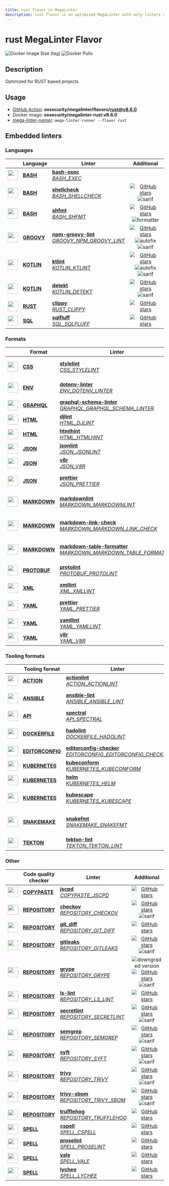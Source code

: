 ```yaml
---
title: rust flavor in MegaLinter
description: rust flavor is an optimized MegaLinter with only linters related to rust projects
---
```

# rust MegaLinter Flavor

![Docker Image Size (tag)](https://img.shields.io/docker/image-size/oxsecurity/megalinter-rust/v8.6.0)
![Docker Pulls](https://img.shields.io/docker/pulls/oxsecurity/megalinter-rust)

## Description

Optimized for RUST based projects

## Usage

- [GitHub Action](https://megalinter.io/8.6.0/installation/#github-action): **oxsecurity/megalinter/flavors/rust@v8.6.0**
- Docker image: **oxsecurity/megalinter-rust:v8.6.0**
- [mega-linter-runner](https://megalinter.io/8.6.0/mega-linter-runner/): `mega-linter-runner --flavor rust`

## Embedded linters

### Languages

|                                                                             <!-- -->                                                                             | Language                                                      | Linter                                                                                                                                                                                 |                                                                                                                     Additional                                                                                                                      |
|:----------------------------------------------------------------------------------------------------------------------------------------------------------------:|---------------------------------------------------------------|----------------------------------------------------------------------------------------------------------------------------------------------------------------------------------------|:---------------------------------------------------------------------------------------------------------------------------------------------------------------------------------------------------------------------------------------------------:|
|  <img src="https://github.com/oxsecurity/megalinter/raw/main/docs/assets/icons/bash.ico" alt="" height="32px" class="megalinter-icon"></a> <!-- linter-icon -->  | [**BASH**](https://megalinter.io/8.6.0/descriptors/bash/)     | [**bash-exec**](https://megalinter.io/8.6.0/descriptors/bash_bash_exec/)<br/>[_BASH_EXEC_](https://megalinter.io/8.6.0/descriptors/bash_bash_exec/)                                    |                                                                                                                                                                                                                                                     |
|  <img src="https://github.com/oxsecurity/megalinter/raw/main/docs/assets/icons/bash.ico" alt="" height="32px" class="megalinter-icon"></a> <!-- linter-icon -->  | [**BASH**](https://megalinter.io/8.6.0/descriptors/bash/)     | [**shellcheck**](https://megalinter.io/8.6.0/descriptors/bash_shellcheck/)<br/>[_BASH_SHELLCHECK_](https://megalinter.io/8.6.0/descriptors/bash_shellcheck/)                           |                                [![GitHub stars](https://img.shields.io/github/stars/koalaman/shellcheck?cacheSeconds=3600)](https://github.com/koalaman/shellcheck) ![sarif](https://shields.io/badge/-SARIF-orange)                                |
|  <img src="https://github.com/oxsecurity/megalinter/raw/main/docs/assets/icons/bash.ico" alt="" height="32px" class="megalinter-icon"></a> <!-- linter-icon -->  | [**BASH**](https://megalinter.io/8.6.0/descriptors/bash/)     | [**shfmt**](https://megalinter.io/8.6.0/descriptors/bash_shfmt/)<br/>[_BASH_SHFMT_](https://megalinter.io/8.6.0/descriptors/bash_shfmt/)                                               |                                        [![GitHub stars](https://img.shields.io/github/stars/mvdan/sh?cacheSeconds=3600)](https://github.com/mvdan/sh) ![formatter](https://shields.io/badge/-format-yellow)                                         |
| <img src="https://github.com/oxsecurity/megalinter/raw/main/docs/assets/icons/groovy.ico" alt="" height="32px" class="megalinter-icon"></a> <!-- linter-icon --> | [**GROOVY**](https://megalinter.io/8.6.0/descriptors/groovy/) | [**npm-groovy-lint**](https://megalinter.io/8.6.0/descriptors/groovy_npm_groovy_lint/)<br/>[_GROOVY_NPM_GROOVY_LINT_](https://megalinter.io/8.6.0/descriptors/groovy_npm_groovy_lint/) | [![GitHub stars](https://img.shields.io/github/stars/nvuillam/npm-groovy-lint?cacheSeconds=3600)](https://github.com/nvuillam/npm-groovy-lint) ![autofix](https://shields.io/badge/-autofix-green) ![sarif](https://shields.io/badge/-SARIF-orange) |
| <img src="https://github.com/oxsecurity/megalinter/raw/main/docs/assets/icons/kotlin.ico" alt="" height="32px" class="megalinter-icon"></a> <!-- linter-icon --> | [**KOTLIN**](https://megalinter.io/8.6.0/descriptors/kotlin/) | [**ktlint**](https://megalinter.io/8.6.0/descriptors/kotlin_ktlint/)<br/>[_KOTLIN_KTLINT_](https://megalinter.io/8.6.0/descriptors/kotlin_ktlint/)                                     |         [![GitHub stars](https://img.shields.io/github/stars/pinterest/ktlint?cacheSeconds=3600)](https://github.com/pinterest/ktlint) ![autofix](https://shields.io/badge/-autofix-green) ![sarif](https://shields.io/badge/-SARIF-orange)         |
| <img src="https://github.com/oxsecurity/megalinter/raw/main/docs/assets/icons/kotlin.ico" alt="" height="32px" class="megalinter-icon"></a> <!-- linter-icon --> | [**KOTLIN**](https://megalinter.io/8.6.0/descriptors/kotlin/) | [**detekt**](https://megalinter.io/8.6.0/descriptors/kotlin_detekt/)<br/>[_KOTLIN_DETEKT_](https://megalinter.io/8.6.0/descriptors/kotlin_detekt/)                                     |                                      [![GitHub stars](https://img.shields.io/github/stars/detekt/detekt?cacheSeconds=3600)](https://github.com/detekt/detekt) ![sarif](https://shields.io/badge/-SARIF-orange)                                      |
|  <img src="https://github.com/oxsecurity/megalinter/raw/main/docs/assets/icons/rust.ico" alt="" height="32px" class="megalinter-icon"></a> <!-- linter-icon -->  | [**RUST**](https://megalinter.io/8.6.0/descriptors/rust/)     | [**clippy**](https://megalinter.io/8.6.0/descriptors/rust_clippy/)<br/>[_RUST_CLIPPY_](https://megalinter.io/8.6.0/descriptors/rust_clippy/)                                           |                                                      [![GitHub stars](https://img.shields.io/github/stars/rust-lang/rust-clippy?cacheSeconds=3600)](https://github.com/rust-lang/rust-clippy)                                                       |
|  <img src="https://github.com/oxsecurity/megalinter/raw/main/docs/assets/icons/sql.ico" alt="" height="32px" class="megalinter-icon"></a> <!-- linter-icon -->   | [**SQL**](https://megalinter.io/8.6.0/descriptors/sql/)       | [**sqlfluff**](https://megalinter.io/8.6.0/descriptors/sql_sqlfluff/)<br/>[_SQL_SQLFLUFF_](https://megalinter.io/8.6.0/descriptors/sql_sqlfluff/)                                      |                                                          [![GitHub stars](https://img.shields.io/github/stars/sqlfluff/sqlfluff?cacheSeconds=3600)](https://github.com/sqlfluff/sqlfluff)                                                           |

### Formats

|                                                                              <!-- -->                                                                              | Format                                                            | Linter                                                                                                                                                                                                                           |                                                                                                          Additional                                                                                                           |
|:------------------------------------------------------------------------------------------------------------------------------------------------------------------:|-------------------------------------------------------------------|----------------------------------------------------------------------------------------------------------------------------------------------------------------------------------------------------------------------------------|:-----------------------------------------------------------------------------------------------------------------------------------------------------------------------------------------------------------------------------:|
|   <img src="https://github.com/oxsecurity/megalinter/raw/main/docs/assets/icons/css.ico" alt="" height="32px" class="megalinter-icon"></a> <!-- linter-icon -->    | [**CSS**](https://megalinter.io/8.6.0/descriptors/css/)           | [**stylelint**](https://megalinter.io/8.6.0/descriptors/css_stylelint/)<br/>[_CSS_STYLELINT_](https://megalinter.io/8.6.0/descriptors/css_stylelint/)                                                                            |                   [![GitHub stars](https://img.shields.io/github/stars/stylelint/stylelint?cacheSeconds=3600)](https://github.com/stylelint/stylelint) ![autofix](https://shields.io/badge/-autofix-green)                    |
|   <img src="https://github.com/oxsecurity/megalinter/raw/main/docs/assets/icons/env.ico" alt="" height="32px" class="megalinter-icon"></a> <!-- linter-icon -->    | [**ENV**](https://megalinter.io/8.6.0/descriptors/env/)           | [**dotenv-linter**](https://megalinter.io/8.6.0/descriptors/env_dotenv_linter/)<br/>[_ENV_DOTENV_LINTER_](https://megalinter.io/8.6.0/descriptors/env_dotenv_linter/)                                                            |           [![GitHub stars](https://img.shields.io/github/stars/dotenv-linter/dotenv-linter?cacheSeconds=3600)](https://github.com/dotenv-linter/dotenv-linter) ![autofix](https://shields.io/badge/-autofix-green)            |
| <img src="https://github.com/oxsecurity/megalinter/raw/main/docs/assets/icons/graphql.ico" alt="" height="32px" class="megalinter-icon"></a> <!-- linter-icon -->  | [**GRAPHQL**](https://megalinter.io/8.6.0/descriptors/graphql/)   | [**graphql-schema-linter**](https://megalinter.io/8.6.0/descriptors/graphql_graphql_schema_linter/)<br/>[_GRAPHQL_GRAPHQL_SCHEMA_LINTER_](https://megalinter.io/8.6.0/descriptors/graphql_graphql_schema_linter/)                |                                  [![GitHub stars](https://img.shields.io/github/stars/cjoudrey/graphql-schema-linter?cacheSeconds=3600)](https://github.com/cjoudrey/graphql-schema-linter)                                   |
|   <img src="https://github.com/oxsecurity/megalinter/raw/main/docs/assets/icons/html.ico" alt="" height="32px" class="megalinter-icon"></a> <!-- linter-icon -->   | [**HTML**](https://megalinter.io/8.6.0/descriptors/html/)         | [**djlint**](https://megalinter.io/8.6.0/descriptors/html_djlint/)<br/>[_HTML_DJLINT_](https://megalinter.io/8.6.0/descriptors/html_djlint/)                                                                                     |                                     [![GitHub stars](https://img.shields.io/github/stars/Riverside-Healthcare/djlint?cacheSeconds=3600)](https://github.com/Riverside-Healthcare/djlint)                                      |
|   <img src="https://github.com/oxsecurity/megalinter/raw/main/docs/assets/icons/html.ico" alt="" height="32px" class="megalinter-icon"></a> <!-- linter-icon -->   | [**HTML**](https://megalinter.io/8.6.0/descriptors/html/)         | [**htmlhint**](https://megalinter.io/8.6.0/descriptors/html_htmlhint/)<br/>[_HTML_HTMLHINT_](https://megalinter.io/8.6.0/descriptors/html_htmlhint/)                                                                             |                                               [![GitHub stars](https://img.shields.io/github/stars/htmlhint/HTMLHint?cacheSeconds=3600)](https://github.com/htmlhint/HTMLHint)                                                |
|   <img src="https://github.com/oxsecurity/megalinter/raw/main/docs/assets/icons/json.ico" alt="" height="32px" class="megalinter-icon"></a> <!-- linter-icon -->   | [**JSON**](https://megalinter.io/8.6.0/descriptors/json/)         | [**jsonlint**](https://megalinter.io/8.6.0/descriptors/json_jsonlint/)<br/>[_JSON_JSONLINT_](https://megalinter.io/8.6.0/descriptors/json_jsonlint/)                                                                             |                                                [![GitHub stars](https://img.shields.io/github/stars/prantlf/jsonlint?cacheSeconds=3600)](https://github.com/prantlf/jsonlint)                                                 |
|   <img src="https://github.com/oxsecurity/megalinter/raw/main/docs/assets/icons/json.ico" alt="" height="32px" class="megalinter-icon"></a> <!-- linter-icon -->   | [**JSON**](https://megalinter.io/8.6.0/descriptors/json/)         | [**v8r**](https://megalinter.io/8.6.0/descriptors/json_v8r/)<br/>[_JSON_V8R_](https://megalinter.io/8.6.0/descriptors/json_v8r/)                                                                                                 |                                                    [![GitHub stars](https://img.shields.io/github/stars/chris48s/v8r?cacheSeconds=3600)](https://github.com/chris48s/v8r)                                                     |
|   <img src="https://github.com/oxsecurity/megalinter/raw/main/docs/assets/icons/json.ico" alt="" height="32px" class="megalinter-icon"></a> <!-- linter-icon -->   | [**JSON**](https://megalinter.io/8.6.0/descriptors/json/)         | [**prettier**](https://megalinter.io/8.6.0/descriptors/json_prettier/)<br/>[_JSON_PRETTIER_](https://megalinter.io/8.6.0/descriptors/json_prettier/)                                                                             |                    [![GitHub stars](https://img.shields.io/github/stars/prettier/prettier?cacheSeconds=3600)](https://github.com/prettier/prettier) ![formatter](https://shields.io/badge/-format-yellow)                     |
| <img src="https://github.com/oxsecurity/megalinter/raw/main/docs/assets/icons/markdown.ico" alt="" height="32px" class="megalinter-icon"></a> <!-- linter-icon --> | [**MARKDOWN**](https://megalinter.io/8.6.0/descriptors/markdown/) | [**markdownlint**](https://megalinter.io/8.6.0/descriptors/markdown_markdownlint/)<br/>[_MARKDOWN_MARKDOWNLINT_](https://megalinter.io/8.6.0/descriptors/markdown_markdownlint/)                                                 |              [![GitHub stars](https://img.shields.io/github/stars/DavidAnson/markdownlint?cacheSeconds=3600)](https://github.com/DavidAnson/markdownlint) ![formatter](https://shields.io/badge/-format-yellow)               |
| <img src="https://github.com/oxsecurity/megalinter/raw/main/docs/assets/icons/markdown.ico" alt="" height="32px" class="megalinter-icon"></a> <!-- linter-icon --> | [**MARKDOWN**](https://megalinter.io/8.6.0/descriptors/markdown/) | [**markdown-link-check**](https://megalinter.io/8.6.0/descriptors/markdown_markdown_link_check/)<br/>[_MARKDOWN_MARKDOWN_LINK_CHECK_](https://megalinter.io/8.6.0/descriptors/markdown_markdown_link_check/)                     | ![downgraded version](https://shields.io/badge/-downgraded%20version-orange) [![GitHub stars](https://img.shields.io/github/stars/tcort/markdown-link-check?cacheSeconds=3600)](https://github.com/tcort/markdown-link-check) |
| <img src="https://github.com/oxsecurity/megalinter/raw/main/docs/assets/icons/markdown.ico" alt="" height="32px" class="megalinter-icon"></a> <!-- linter-icon --> | [**MARKDOWN**](https://megalinter.io/8.6.0/descriptors/markdown/) | [**markdown-table-formatter**](https://megalinter.io/8.6.0/descriptors/markdown_markdown_table_formatter/)<br/>[_MARKDOWN_MARKDOWN_TABLE_FORMATTER_](https://megalinter.io/8.6.0/descriptors/markdown_markdown_table_formatter/) |    [![GitHub stars](https://img.shields.io/github/stars/nvuillam/markdown-table-formatter?cacheSeconds=3600)](https://github.com/nvuillam/markdown-table-formatter) ![formatter](https://shields.io/badge/-format-yellow)     |
| <img src="https://github.com/oxsecurity/megalinter/raw/main/docs/assets/icons/protobuf.ico" alt="" height="32px" class="megalinter-icon"></a> <!-- linter-icon --> | [**PROTOBUF**](https://megalinter.io/8.6.0/descriptors/protobuf/) | [**protolint**](https://megalinter.io/8.6.0/descriptors/protobuf_protolint/)<br/>[_PROTOBUF_PROTOLINT_](https://megalinter.io/8.6.0/descriptors/protobuf_protolint/)                                                             |                   [![GitHub stars](https://img.shields.io/github/stars/yoheimuta/protolint?cacheSeconds=3600)](https://github.com/yoheimuta/protolint) ![autofix](https://shields.io/badge/-autofix-green)                    |
|   <img src="https://github.com/oxsecurity/megalinter/raw/main/docs/assets/icons/xml.ico" alt="" height="32px" class="megalinter-icon"></a> <!-- linter-icon -->    | [**XML**](https://megalinter.io/8.6.0/descriptors/xml/)           | [**xmllint**](https://megalinter.io/8.6.0/descriptors/xml_xmllint/)<br/>[_XML_XMLLINT_](https://megalinter.io/8.6.0/descriptors/xml_xmllint/)                                                                                    |                                                                                      ![autofix](https://shields.io/badge/-autofix-green)                                                                                      |
|   <img src="https://github.com/oxsecurity/megalinter/raw/main/docs/assets/icons/yaml.ico" alt="" height="32px" class="megalinter-icon"></a> <!-- linter-icon -->   | [**YAML**](https://megalinter.io/8.6.0/descriptors/yaml/)         | [**prettier**](https://megalinter.io/8.6.0/descriptors/yaml_prettier/)<br/>[_YAML_PRETTIER_](https://megalinter.io/8.6.0/descriptors/yaml_prettier/)                                                                             |                    [![GitHub stars](https://img.shields.io/github/stars/prettier/prettier?cacheSeconds=3600)](https://github.com/prettier/prettier) ![formatter](https://shields.io/badge/-format-yellow)                     |
|   <img src="https://github.com/oxsecurity/megalinter/raw/main/docs/assets/icons/yaml.ico" alt="" height="32px" class="megalinter-icon"></a> <!-- linter-icon -->   | [**YAML**](https://megalinter.io/8.6.0/descriptors/yaml/)         | [**yamllint**](https://megalinter.io/8.6.0/descriptors/yaml_yamllint/)<br/>[_YAML_YAMLLINT_](https://megalinter.io/8.6.0/descriptors/yaml_yamllint/)                                                                             |                                            [![GitHub stars](https://img.shields.io/github/stars/adrienverge/yamllint?cacheSeconds=3600)](https://github.com/adrienverge/yamllint)                                             |
|   <img src="https://github.com/oxsecurity/megalinter/raw/main/docs/assets/icons/yaml.ico" alt="" height="32px" class="megalinter-icon"></a> <!-- linter-icon -->   | [**YAML**](https://megalinter.io/8.6.0/descriptors/yaml/)         | [**v8r**](https://megalinter.io/8.6.0/descriptors/yaml_v8r/)<br/>[_YAML_V8R_](https://megalinter.io/8.6.0/descriptors/yaml_v8r/)                                                                                                 |                                                    [![GitHub stars](https://img.shields.io/github/stars/chris48s/v8r?cacheSeconds=3600)](https://github.com/chris48s/v8r)                                                     |

### Tooling formats

|                                                                                <!-- -->                                                                                | Tooling format                                                            | Linter                                                                                                                                                                                                                       |                                                                                        Additional                                                                                        |
|:----------------------------------------------------------------------------------------------------------------------------------------------------------------------:|---------------------------------------------------------------------------|------------------------------------------------------------------------------------------------------------------------------------------------------------------------------------------------------------------------------|:----------------------------------------------------------------------------------------------------------------------------------------------------------------------------------------:|
|   <img src="https://github.com/oxsecurity/megalinter/raw/main/docs/assets/icons/default.ico" alt="" height="32px" class="megalinter-icon"></a> <!-- linter-icon -->    | [**ACTION**](https://megalinter.io/8.6.0/descriptors/action/)             | [**actionlint**](https://megalinter.io/8.6.0/descriptors/action_actionlint/)<br/>[_ACTION_ACTIONLINT_](https://megalinter.io/8.6.0/descriptors/action_actionlint/)                                                           |                              [![GitHub stars](https://img.shields.io/github/stars/rhysd/actionlint?cacheSeconds=3600)](https://github.com/rhysd/actionlint)                              |
|   <img src="https://github.com/oxsecurity/megalinter/raw/main/docs/assets/icons/ansible.ico" alt="" height="32px" class="megalinter-icon"></a> <!-- linter-icon -->    | [**ANSIBLE**](https://megalinter.io/8.6.0/descriptors/ansible/)           | [**ansible-lint**](https://megalinter.io/8.6.0/descriptors/ansible_ansible_lint/)<br/>[_ANSIBLE_ANSIBLE_LINT_](https://megalinter.io/8.6.0/descriptors/ansible_ansible_lint/)                                                | [![GitHub stars](https://img.shields.io/github/stars/ansible/ansible-lint?cacheSeconds=3600)](https://github.com/ansible/ansible-lint) ![sarif](https://shields.io/badge/-SARIF-orange)  |
|   <img src="https://github.com/oxsecurity/megalinter/raw/main/docs/assets/icons/default.ico" alt="" height="32px" class="megalinter-icon"></a> <!-- linter-icon -->    | [**API**](https://megalinter.io/8.6.0/descriptors/api/)                   | [**spectral**](https://megalinter.io/8.6.0/descriptors/api_spectral/)<br/>[_API_SPECTRAL_](https://megalinter.io/8.6.0/descriptors/api_spectral/)                                                                            |                          [![GitHub stars](https://img.shields.io/github/stars/stoplightio/spectral?cacheSeconds=3600)](https://github.com/stoplightio/spectral)                          |
|  <img src="https://github.com/oxsecurity/megalinter/raw/main/docs/assets/icons/dockerfile.ico" alt="" height="32px" class="megalinter-icon"></a> <!-- linter-icon -->  | [**DOCKERFILE**](https://megalinter.io/8.6.0/descriptors/dockerfile/)     | [**hadolint**](https://megalinter.io/8.6.0/descriptors/dockerfile_hadolint/)<br/>[_DOCKERFILE_HADOLINT_](https://megalinter.io/8.6.0/descriptors/dockerfile_hadolint/)                                                       |    [![GitHub stars](https://img.shields.io/github/stars/hadolint/hadolint?cacheSeconds=3600)](https://github.com/hadolint/hadolint) ![sarif](https://shields.io/badge/-SARIF-orange)     |
| <img src="https://github.com/oxsecurity/megalinter/raw/main/docs/assets/icons/editorconfig.ico" alt="" height="32px" class="megalinter-icon"></a> <!-- linter-icon --> | [**EDITORCONFIG**](https://megalinter.io/8.6.0/descriptors/editorconfig/) | [**editorconfig-checker**](https://megalinter.io/8.6.0/descriptors/editorconfig_editorconfig_checker/)<br/>[_EDITORCONFIG_EDITORCONFIG_CHECKER_](https://megalinter.io/8.6.0/descriptors/editorconfig_editorconfig_checker/) |     [![GitHub stars](https://img.shields.io/github/stars/editorconfig-checker/editorconfig-checker?cacheSeconds=3600)](https://github.com/editorconfig-checker/editorconfig-checker)     |
|  <img src="https://github.com/oxsecurity/megalinter/raw/main/docs/assets/icons/kubernetes.ico" alt="" height="32px" class="megalinter-icon"></a> <!-- linter-icon -->  | [**KUBERNETES**](https://megalinter.io/8.6.0/descriptors/kubernetes/)     | [**kubeconform**](https://megalinter.io/8.6.0/descriptors/kubernetes_kubeconform/)<br/>[_KUBERNETES_KUBECONFORM_](https://megalinter.io/8.6.0/descriptors/kubernetes_kubeconform/)                                           |                             [![GitHub stars](https://img.shields.io/github/stars/yannh/kubeconform?cacheSeconds=3600)](https://github.com/yannh/kubeconform)                             |
|  <img src="https://github.com/oxsecurity/megalinter/raw/main/docs/assets/icons/kubernetes.ico" alt="" height="32px" class="megalinter-icon"></a> <!-- linter-icon -->  | [**KUBERNETES**](https://megalinter.io/8.6.0/descriptors/kubernetes/)     | [**helm**](https://megalinter.io/8.6.0/descriptors/kubernetes_helm/)<br/>[_KUBERNETES_HELM_](https://megalinter.io/8.6.0/descriptors/kubernetes_helm/)                                                                       |                                     [![GitHub stars](https://img.shields.io/github/stars/helm/helm?cacheSeconds=3600)](https://github.com/helm/helm)                                     |
|  <img src="https://github.com/oxsecurity/megalinter/raw/main/docs/assets/icons/kubernetes.ico" alt="" height="32px" class="megalinter-icon"></a> <!-- linter-icon -->  | [**KUBERNETES**](https://megalinter.io/8.6.0/descriptors/kubernetes/)     | [**kubescape**](https://megalinter.io/8.6.0/descriptors/kubernetes_kubescape/)<br/>[_KUBERNETES_KUBESCAPE_](https://megalinter.io/8.6.0/descriptors/kubernetes_kubescape/)                                                   |  [![GitHub stars](https://img.shields.io/github/stars/kubescape/kubescape?cacheSeconds=3600)](https://github.com/kubescape/kubescape) ![sarif](https://shields.io/badge/-SARIF-orange)   |
|  <img src="https://github.com/oxsecurity/megalinter/raw/main/docs/assets/icons/snakemake.ico" alt="" height="32px" class="megalinter-icon"></a> <!-- linter-icon -->   | [**SNAKEMAKE**](https://megalinter.io/8.6.0/descriptors/snakemake/)       | [**snakefmt**](https://megalinter.io/8.6.0/descriptors/snakemake_snakefmt/)<br/>[_SNAKEMAKE_SNAKEFMT_](https://megalinter.io/8.6.0/descriptors/snakemake_snakefmt/)                                                          | [![GitHub stars](https://img.shields.io/github/stars/snakemake/snakefmt?cacheSeconds=3600)](https://github.com/snakemake/snakefmt) ![formatter](https://shields.io/badge/-format-yellow) |
|    <img src="https://github.com/oxsecurity/megalinter/raw/main/docs/assets/icons/tekton.ico" alt="" height="32px" class="megalinter-icon"></a> <!-- linter-icon -->    | [**TEKTON**](https://megalinter.io/8.6.0/descriptors/tekton/)             | [**tekton-lint**](https://megalinter.io/8.6.0/descriptors/tekton_tekton_lint/)<br/>[_TEKTON_TEKTON_LINT_](https://megalinter.io/8.6.0/descriptors/tekton_tekton_lint/)                                                       |                               [![GitHub stars](https://img.shields.io/github/stars/IBM/tekton-lint?cacheSeconds=3600)](https://github.com/IBM/tekton-lint)                               |

### Other

|                                                                              <!-- -->                                                                               | Code quality checker                                                  | Linter                                                                                                                                                                         |                                                                                                                       Additional                                                                                                                       |
|:-------------------------------------------------------------------------------------------------------------------------------------------------------------------:|-----------------------------------------------------------------------|--------------------------------------------------------------------------------------------------------------------------------------------------------------------------------|:------------------------------------------------------------------------------------------------------------------------------------------------------------------------------------------------------------------------------------------------------:|
| <img src="https://github.com/oxsecurity/megalinter/raw/main/docs/assets/icons/copypaste.ico" alt="" height="32px" class="megalinter-icon"></a> <!-- linter-icon --> | [**COPYPASTE**](https://megalinter.io/8.6.0/descriptors/copypaste/)   | [**jscpd**](https://megalinter.io/8.6.0/descriptors/copypaste_jscpd/)<br/>[_COPYPASTE_JSCPD_](https://megalinter.io/8.6.0/descriptors/copypaste_jscpd/)                        |                                                             [![GitHub stars](https://img.shields.io/github/stars/kucherenko/jscpd?cacheSeconds=3600)](https://github.com/kucherenko/jscpd)                                                             |
|  <img src="https://github.com/oxsecurity/megalinter/raw/main/docs/assets/icons/default.ico" alt="" height="32px" class="megalinter-icon"></a> <!-- linter-icon -->  | [**REPOSITORY**](https://megalinter.io/8.6.0/descriptors/repository/) | [**checkov**](https://megalinter.io/8.6.0/descriptors/repository_checkov/)<br/>[_REPOSITORY_CHECKOV_](https://megalinter.io/8.6.0/descriptors/repository_checkov/)             |                                [![GitHub stars](https://img.shields.io/github/stars/bridgecrewio/checkov?cacheSeconds=3600)](https://github.com/bridgecrewio/checkov) ![sarif](https://shields.io/badge/-SARIF-orange)                                 |
|  <img src="https://github.com/oxsecurity/megalinter/raw/main/docs/assets/icons/default.ico" alt="" height="32px" class="megalinter-icon"></a> <!-- linter-icon -->  | [**REPOSITORY**](https://megalinter.io/8.6.0/descriptors/repository/) | [**git_diff**](https://megalinter.io/8.6.0/descriptors/repository_git_diff/)<br/>[_REPOSITORY_GIT_DIFF_](https://megalinter.io/8.6.0/descriptors/repository_git_diff/)         |                                                                      [![GitHub stars](https://img.shields.io/github/stars/git/git?cacheSeconds=3600)](https://github.com/git/git)                                                                      |
|  <img src="https://github.com/oxsecurity/megalinter/raw/main/docs/assets/icons/default.ico" alt="" height="32px" class="megalinter-icon"></a> <!-- linter-icon -->  | [**REPOSITORY**](https://megalinter.io/8.6.0/descriptors/repository/) | [**gitleaks**](https://megalinter.io/8.6.0/descriptors/repository_gitleaks/)<br/>[_REPOSITORY_GITLEAKS_](https://megalinter.io/8.6.0/descriptors/repository_gitleaks/)         |                                   [![GitHub stars](https://img.shields.io/github/stars/gitleaks/gitleaks?cacheSeconds=3600)](https://github.com/gitleaks/gitleaks) ![sarif](https://shields.io/badge/-SARIF-orange)                                    |
|  <img src="https://github.com/oxsecurity/megalinter/raw/main/docs/assets/icons/default.ico" alt="" height="32px" class="megalinter-icon"></a> <!-- linter-icon -->  | [**REPOSITORY**](https://megalinter.io/8.6.0/descriptors/repository/) | [**grype**](https://megalinter.io/8.6.0/descriptors/repository_grype/)<br/>[_REPOSITORY_GRYPE_](https://megalinter.io/8.6.0/descriptors/repository_grype/)                     | ![downgraded version](https://shields.io/badge/-downgraded%20version-orange) [![GitHub stars](https://img.shields.io/github/stars/anchore/grype?cacheSeconds=3600)](https://github.com/anchore/grype) ![sarif](https://shields.io/badge/-SARIF-orange) |
|  <img src="https://github.com/oxsecurity/megalinter/raw/main/docs/assets/icons/default.ico" alt="" height="32px" class="megalinter-icon"></a> <!-- linter-icon -->  | [**REPOSITORY**](https://megalinter.io/8.6.0/descriptors/repository/) | [**ls-lint**](https://megalinter.io/8.6.0/descriptors/repository_ls_lint/)<br/>[_REPOSITORY_LS_LINT_](https://megalinter.io/8.6.0/descriptors/repository_ls_lint/)             |                                                           [![GitHub stars](https://img.shields.io/github/stars/loeffel-io/ls-lint?cacheSeconds=3600)](https://github.com/loeffel-io/ls-lint)                                                           |
|  <img src="https://github.com/oxsecurity/megalinter/raw/main/docs/assets/icons/default.ico" alt="" height="32px" class="megalinter-icon"></a> <!-- linter-icon -->  | [**REPOSITORY**](https://megalinter.io/8.6.0/descriptors/repository/) | [**secretlint**](https://megalinter.io/8.6.0/descriptors/repository_secretlint/)<br/>[_REPOSITORY_SECRETLINT_](https://megalinter.io/8.6.0/descriptors/repository_secretlint/) |                               [![GitHub stars](https://img.shields.io/github/stars/secretlint/secretlint?cacheSeconds=3600)](https://github.com/secretlint/secretlint) ![sarif](https://shields.io/badge/-SARIF-orange)                                |
|  <img src="https://github.com/oxsecurity/megalinter/raw/main/docs/assets/icons/default.ico" alt="" height="32px" class="megalinter-icon"></a> <!-- linter-icon -->  | [**REPOSITORY**](https://megalinter.io/8.6.0/descriptors/repository/) | [**semgrep**](https://megalinter.io/8.6.0/descriptors/repository_semgrep/)<br/>[_REPOSITORY_SEMGREP_](https://megalinter.io/8.6.0/descriptors/repository_semgrep/)             |                                [![GitHub stars](https://img.shields.io/github/stars/returntocorp/semgrep?cacheSeconds=3600)](https://github.com/returntocorp/semgrep) ![sarif](https://shields.io/badge/-SARIF-orange)                                 |
|  <img src="https://github.com/oxsecurity/megalinter/raw/main/docs/assets/icons/default.ico" alt="" height="32px" class="megalinter-icon"></a> <!-- linter-icon -->  | [**REPOSITORY**](https://megalinter.io/8.6.0/descriptors/repository/) | [**syft**](https://megalinter.io/8.6.0/descriptors/repository_syft/)<br/>[_REPOSITORY_SYFT_](https://megalinter.io/8.6.0/descriptors/repository_syft/)                         |                                        [![GitHub stars](https://img.shields.io/github/stars/anchore/syft?cacheSeconds=3600)](https://github.com/anchore/syft) ![sarif](https://shields.io/badge/-SARIF-orange)                                         |
|  <img src="https://github.com/oxsecurity/megalinter/raw/main/docs/assets/icons/default.ico" alt="" height="32px" class="megalinter-icon"></a> <!-- linter-icon -->  | [**REPOSITORY**](https://megalinter.io/8.6.0/descriptors/repository/) | [**trivy**](https://megalinter.io/8.6.0/descriptors/repository_trivy/)<br/>[_REPOSITORY_TRIVY_](https://megalinter.io/8.6.0/descriptors/repository_trivy/)                     |                                  [![GitHub stars](https://img.shields.io/github/stars/aquasecurity/trivy?cacheSeconds=3600)](https://github.com/aquasecurity/trivy) ![sarif](https://shields.io/badge/-SARIF-orange)                                   |
|  <img src="https://github.com/oxsecurity/megalinter/raw/main/docs/assets/icons/default.ico" alt="" height="32px" class="megalinter-icon"></a> <!-- linter-icon -->  | [**REPOSITORY**](https://megalinter.io/8.6.0/descriptors/repository/) | [**trivy-sbom**](https://megalinter.io/8.6.0/descriptors/repository_trivy_sbom/)<br/>[_REPOSITORY_TRIVY_SBOM_](https://megalinter.io/8.6.0/descriptors/repository_trivy_sbom/) |                                  [![GitHub stars](https://img.shields.io/github/stars/aquasecurity/trivy?cacheSeconds=3600)](https://github.com/aquasecurity/trivy) ![sarif](https://shields.io/badge/-SARIF-orange)                                   |
|  <img src="https://github.com/oxsecurity/megalinter/raw/main/docs/assets/icons/default.ico" alt="" height="32px" class="megalinter-icon"></a> <!-- linter-icon -->  | [**REPOSITORY**](https://megalinter.io/8.6.0/descriptors/repository/) | [**trufflehog**](https://megalinter.io/8.6.0/descriptors/repository_trufflehog/)<br/>[_REPOSITORY_TRUFFLEHOG_](https://megalinter.io/8.6.0/descriptors/repository_trufflehog/) |                                                   [![GitHub stars](https://img.shields.io/github/stars/trufflesecurity/trufflehog?cacheSeconds=3600)](https://github.com/trufflesecurity/trufflehog)                                                   |
|   <img src="https://github.com/oxsecurity/megalinter/raw/main/docs/assets/icons/spell.ico" alt="" height="32px" class="megalinter-icon"></a> <!-- linter-icon -->   | [**SPELL**](https://megalinter.io/8.6.0/descriptors/spell/)           | [**cspell**](https://megalinter.io/8.6.0/descriptors/spell_cspell/)<br/>[_SPELL_CSPELL_](https://megalinter.io/8.6.0/descriptors/spell_cspell/)                                |                                                    [![GitHub stars](https://img.shields.io/github/stars/streetsidesoftware/cspell?cacheSeconds=3600)](https://github.com/streetsidesoftware/cspell)                                                    |
|   <img src="https://github.com/oxsecurity/megalinter/raw/main/docs/assets/icons/spell.ico" alt="" height="32px" class="megalinter-icon"></a> <!-- linter-icon -->   | [**SPELL**](https://megalinter.io/8.6.0/descriptors/spell/)           | [**proselint**](https://megalinter.io/8.6.0/descriptors/spell_proselint/)<br/>[_SPELL_PROSELINT_](https://megalinter.io/8.6.0/descriptors/spell_proselint/)                    |                                                           [![GitHub stars](https://img.shields.io/github/stars/amperser/proselint?cacheSeconds=3600)](https://github.com/amperser/proselint)                                                           |
|   <img src="https://github.com/oxsecurity/megalinter/raw/main/docs/assets/icons/spell.ico" alt="" height="32px" class="megalinter-icon"></a> <!-- linter-icon -->   | [**SPELL**](https://megalinter.io/8.6.0/descriptors/spell/)           | [**vale**](https://megalinter.io/8.6.0/descriptors/spell_vale/)<br/>[_SPELL_VALE_](https://megalinter.io/8.6.0/descriptors/spell_vale/)                                        |                                                               [![GitHub stars](https://img.shields.io/github/stars/errata-ai/vale?cacheSeconds=3600)](https://github.com/errata-ai/vale)                                                               |
|   <img src="https://github.com/oxsecurity/megalinter/raw/main/docs/assets/icons/spell.ico" alt="" height="32px" class="megalinter-icon"></a> <!-- linter-icon -->   | [**SPELL**](https://megalinter.io/8.6.0/descriptors/spell/)           | [**lychee**](https://megalinter.io/8.6.0/descriptors/spell_lychee/)<br/>[_SPELL_LYCHEE_](https://megalinter.io/8.6.0/descriptors/spell_lychee/)                                |                                                           [![GitHub stars](https://img.shields.io/github/stars/lycheeverse/lychee?cacheSeconds=3600)](https://github.com/lycheeverse/lychee)                                                           |

